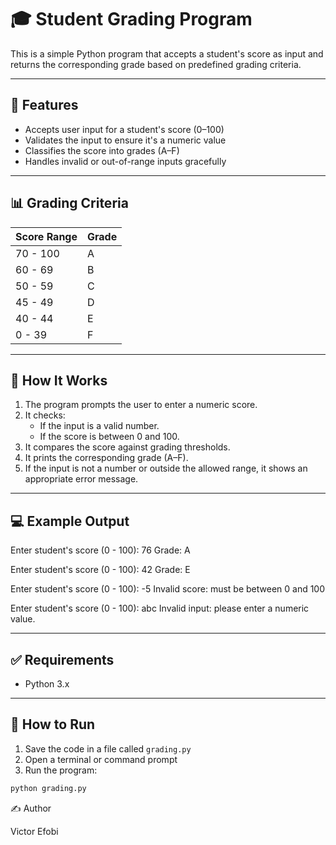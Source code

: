 # 🎓 Student Grading Program

This is a simple Python program that accepts a student's score as input and returns the corresponding grade based on predefined grading criteria.

---

## 📌 Features

- Accepts user input for a student's score (0–100)
- Validates the input to ensure it's a numeric value
- Classifies the score into grades (A–F)
- Handles invalid or out-of-range inputs gracefully

---

## 📊 Grading Criteria

| Score Range | Grade |
|-------------|-------|
| 70 - 100    | A     |
| 60 - 69     | B     |
| 50 - 59     | C     |
| 45 - 49     | D     |
| 40 - 44     | E     |
|  0 - 39     | F     |

---

## 🧠 How It Works

1. The program prompts the user to enter a numeric score.
2. It checks:
   - If the input is a valid number.
   - If the score is between 0 and 100.
3. It compares the score against grading thresholds.
4. It prints the corresponding grade (A–F).
5. If the input is not a number or outside the allowed range, it shows an appropriate error message.

---

## 💻 Example Output

Enter student's score (0 - 100): 76
Grade: A

Enter student's score (0 - 100): 42
Grade: E

Enter student's score (0 - 100): -5
Invalid score: must be between 0 and 100

Enter student's score (0 - 100): abc
Invalid input: please enter a numeric value.

---

## ✅ Requirements

- Python 3.x

---

## 📂 How to Run

1. Save the code in a file called `grading.py`
2. Open a terminal or command prompt
3. Run the program:

```bash
python grading.py

```

✍️ Author

Victor Efobi
